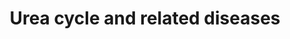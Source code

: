 ---
annotations:
- id: DOID:9273
  parent: genetic disease
  type: Disease Ontology
  value: citrullinemia
- id: DOID:9271
  parent: genetic disease
  type: Disease Ontology
  value: ornithine carbamoyltransferase deficiency
- id: DOID:9278
  parent: genetic disease
  type: Disease Ontology
  value: hyperargininemia
- id: CL:0000182
  parent: native cell
  type: Cell Type Ontology
  value: hepatocyte
- id: PW:0002142
  parent: disease pathway
  type: Pathway Ontology
  value: inborn error of urea cycle pathway
- id: DOID:9267
  parent: genetic disease
  type: Disease Ontology
  value: urea cycle disorder
- id: DOID:9280
  parent: genetic disease
  type: Disease Ontology
  value: carbamoyl phosphate synthetase I deficiency disease
- id: PW:0000076
  parent: classic metabolic pathway
  type: Pathway Ontology
  value: urea cycle pathway
- id: PW:0000013
  parent: disease pathway
  type: Pathway Ontology
  value: disease pathway
- id: DOID:14755
  parent: genetic disease
  type: Disease Ontology
  value: argininosuccinic aciduria
authors:
- IreneHemel
- DeSl
- Fehrhart
- Egonw
- Eweitz
citedin:
- link: 10.1186/s13023-023-02683-9
  title: Extending inherited metabolic disorder diagnostics with biomarker interaction
    visualizations (2023)
communities:
- Mitochondrion
- ONTOX
description: The urea cycle converts toxic nitrogenous compounds to excretable urea
  in five biochemical reactions. It is also the source for endogenous arginine, ornithine
  and citrulline production. The process mainly takes place in the liver, partly in
  the mitochondria and partly in the cytoplasm of hepatocytes.  Because there is no
  alternative way to convert toxic nitrogenous compounds, defects in the enzymes or
  transporters can lead to several diseases (highlighted in pink). The diseases are
  characterized by hyperammonemia, respiratory alkalosis and encephalopathy.  The
  severity of the disease depends on the severity of the defect and the place of the
  defect in the cycle. Severe forms usually onset in infancy, while mild forms can
  also present in adulthood.  This pathway is based on [Mew NA, et al. Urea cycle
  disorders overview (2003)](https://www.ncbi.nlm.nih.gov/books/NBK1217/).
last-edited: 2025-10-18
ndex: 0e4b8140-8b6c-11eb-9e72-0ac135e8bacf
organisms:
- Homo sapiens
redirect_from:
- /index.php/Pathway:WP4571
- /instance/WP4571
- /instance/WP4571_r140721
revision: r140721
schema-jsonld:
- '@context': https://schema.org/
  '@id': https://wikipathways.github.io/pathways/WP4571.html
  '@type': Dataset
  creator:
    '@type': Organization
    name: WikiPathways
  description: The urea cycle converts toxic nitrogenous compounds to excretable urea
    in five biochemical reactions. It is also the source for endogenous arginine,
    ornithine and citrulline production. The process mainly takes place in the liver,
    partly in the mitochondria and partly in the cytoplasm of hepatocytes.  Because
    there is no alternative way to convert toxic nitrogenous compounds, defects in
    the enzymes or transporters can lead to several diseases (highlighted in pink).
    The diseases are characterized by hyperammonemia, respiratory alkalosis and encephalopathy.  The
    severity of the disease depends on the severity of the defect and the place of
    the defect in the cycle. Severe forms usually onset in infancy, while mild forms
    can also present in adulthood.  This pathway is based on [Mew NA, et al. Urea
    cycle disorders overview (2003)](https://www.ncbi.nlm.nih.gov/books/NBK1217/).
  keywords:
  - ARG1
  - ASL
  - ASS1
  - Acetyl-CoA
  - Arginine
  - Argininosuccinate
  - Aspartate
  - CPS1
  - Carbamoyl-phosphate
  - Citrin
  - Citrulline
  - Fumarate
  - GLS2
  - Glutamate
  - Glutamine
  - HCO₃⁻
  - N-acetylglutamate
  - NAGS
  - NH₄⁺
  - ORNT1
  - OTC
  - Ornithine
  - Urea
  license: CC0
  name: Urea cycle and related diseases
seo: CreativeWork
title: Urea cycle and related diseases
wpid: WP4571
---